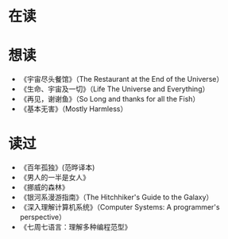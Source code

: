 
# 在读


# 想读

- 《宇宙尽头餐馆》（The Restaurant at the End of the Universe）
- 《生命、宇宙及一切》（Life The Universe and Everything）
- 《再见，谢谢鱼》（So Long and thanks for all the Fish）
- 《基本无害》（Mostly Harmless）

# 读过
- 《百年孤独》(范晔译本)
- 《男人的一半是女人》
- 《挪威的森林》
- 《银河系漫游指南》（The Hitchhiker's Guide to the Galaxy）
- 《深入理解计算机系统》（Computer Systems: A programmer's perspective）
- 《七周七语言：理解多种编程范型》
